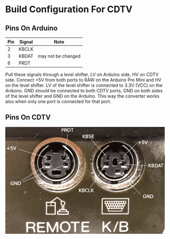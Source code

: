Build Configuration For CDTV
============================

Pins On Arduino
---------------

Pin | Signal | Note
----|--------|-------------------
 2  | KBCLK  | 
 3  | KBDAT  | may not be changed
 6  | PRDT   | 

Pull these signals through a level shifter, LV on Arduino side, HV on CDTV
side. Connect +5V from both ports to RAW on the Arduino Pro Mini and HV on
the level shifter. LV of the level shifter is connected to 3.3V (VCC) on the
Arduino. GND should be connected to both CDTV ports, GND on both sides of
the level shifter and GND on the Arduino. This way the converter works also
when only one port is connected for that port.

Pins On CDTV
------------
![CDTV connectors](images/cdtv_kb_mouse.png)
